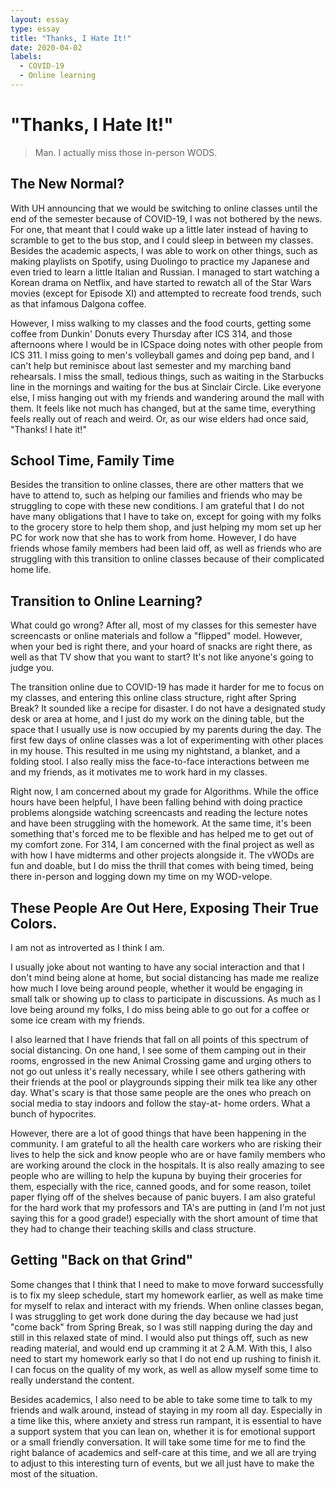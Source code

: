 ```yaml
---
layout: essay
type: essay
title: "Thanks, I Hate It!"
date: 2020-04-02
labels:
  - COVID-19
  - Online learning
---
```


# "Thanks, I Hate It!"

> Man. I actually miss those in-person WODS.

## The New Normal?
With UH announcing that we would be switching to online classes until the end of the semester because of COVID-19, I was not 
bothered by the news. For one, that meant that I could wake up a little later instead of having to scramble to get to the bus 
stop, and I could sleep in between my classes. Besides the academic aspects, I was able to work on other things, such as 
making playlists on Spotify, using Duolingo to practice my Japanese and even tried to learn a little Italian and Russian. I 
managed to start watching a Korean drama on Netflix, and have started to rewatch all of the Star Wars movies (except for 
Episode XI) and attempted to recreate food trends, such as that infamous Dalgona coffee. 

However, I miss walking to my classes and the food courts, getting some coffee from Dunkin' Donuts every Thursday after ICS 
314, and those afternoons where I would be in ICSpace doing notes with other people from ICS 311. I miss going to men's 
volleyball games and doing pep band, and I can't help but reminisce about last semester and my marching band rehearsals. I 
miss the small, tedious things, such as waiting in the Starbucks line in the mornings and waiting for the bus at Sinclair 
Circle. Like everyone else, I miss hanging out with my friends and wandering around the mall with them. It feels like not much 
has changed, but at the same time, everything feels really out of reach and weird. Or, as our wise elders had once said, 
"Thanks! I hate it!"

## School Time, Family Time

Besides the transition to online classes, there are other matters that we have to attend to, such as helping our families and 
friends who may be struggling to cope with these new conditions. I am grateful that I do not have many obligations that I have 
to take on, except for going with my folks to the grocery store to help them shop, and just helping my mom set up her PC for 
work now that she has to work from home. However, I do have friends whose family members had been laid off, as well as friends 
who are struggling with this transition to online classes because of their complicated home life.

## Transition to Online Learning?

What could go wrong? After all, most of my classes for this semester have screencasts or online materials and follow a 
"flipped" model. However, when your bed is right there, and your hoard of snacks are right there, as well as that TV show that 
you want to start? It's not like anyone's going to judge you. 

The transition online due to COVID-19 has made it harder for me to focus on my classes, and entering this online class 
structure, right after Spring Break? It sounded like a recipe for disaster. I do not have a designated study desk or area at 
home, and I just do my work on the dining table, but the space that I usually use is now occupied by my parents during the 
day. The first few days of online classes was a lot of experimenting with other places in my house. This resulted in me using 
my nightstand, a blanket, and a folding stool. I also really miss the face-to-face interactions between me and my friends, as 
it motivates me to work hard in my classes. 

Right now, I am concerned about my grade for Algorithms. While the office hours have been helpful, I have been falling behind 
with doing practice problems alongside watching screencasts and reading the lecture notes and have been struggling with the 
homework. At the same time, it's been something that's forced me to be flexible and has helped me to get out of my comfort 
zone. For 314, I am concerned with the final project as well as with how I have midterms and other projects alongside it. The 
vWODs are fun and doable, but I do miss the thrill that comes with being 
timed, being there in-person and logging down my time on my WOD-velope. 

## These People Are Out Here, Exposing Their True Colors.
I am not as introverted as I think I am.

I usually joke about not wanting to have any social interaction and that I don't mind being alone at home, but social 
distancing has made me realize how much I love being around people, whether it would be engaging in small talk or showing up 
to class to participate in discussions. As much as I love being around my folks, I do miss being able to go out for a coffee 
or some ice cream with my friends. 

I also learned that I have friends that fall on all points of this spectrum of social distancing. On one hand, I see some of 
them camping out in their rooms, engrossed in the new Animal Crossing game and urging others to not go out unless it's really 
necessary, while I see others gathering with their friends at the pool or playgrounds sipping their milk tea like any other 
day. What's scary is that those same people are the ones who preach on social media to stay indoors and follow the stay-at-
home orders. What a bunch of hypocrites.

However, there are a lot of good things that have been happening in the community. I am grateful to all the health care 
workers who are risking their lives to help the sick and know people who are or have family members who are working around the 
clock in the hospitals. It is also really amazing to see people who are willing to help the kupuna by buying their groceries 
for them, especially with the rice, canned goods, and for some reason, toilet paper flying off of the shelves because of panic 
buyers. I am also grateful for the hard work that my professors and TA's are putting in (and I'm not just saying this for a 
good grade!) especially with the short amount of time that they had to change their teaching skills and class structure. 

## Getting "Back on that Grind"

Some changes that I think that I need to make to move forward successfully is to fix my sleep schedule, start my homework 
earlier, as well as make time for myself to relax and interact with my friends. When online classes began, I was struggling to 
get work done during the day because we had just "come back" from Spring Break, so I was still napping during the day and 
still in this relaxed state of mind. I would also put things off, such as new reading material, and would end up cramming it 
at 2 A.M. With this, I also need to start my homework early so that I do not end up rushing to finish it. I can 
focus on the quality of my work, as well as allow myself some time to really understand the content.

Besides academics, I also need to be able to take some time to talk to my friends and walk around, instead of staying in my 
room all day. Especially in a time like this, where anxiety and stress run rampant, it is essential to have a support system 
that you can lean on, whether it is for emotional support or a small friendly conversation. It will take some 
time for me to find the right balance of academics and self-care at this time, and we all are trying to adjust to this 
interesting turn of events, but we all just have to make the most of the situation.
